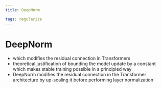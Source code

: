 ```yaml
---
title: DeepNorm

tags: regularize 
---
```


# DeepNorm
- which modifies the residual connection in Transformers
- theoretical justification of bounding the model update by a constant which makes stable training possible in a principled way
- DeepNorm modifies the residual connection in the Transformer architecture by up-scaling it before performing layer normalization





